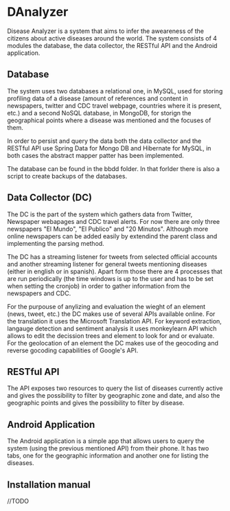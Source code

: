 # DAnalyzer

Disease Analyzer is a system that aims to infer the aweareness of the citizens about active diseases around the world. The system consists of 4 modules the database, the data collector, the RESTful API and the Android application.

## Database

The system uses two databases a relational one, in MySQL, used for storing profiling data of a disease (amount of references and content in newspapers, twitter and CDC travel webpage, countries where it is present, etc.) and a second NoSQL database, in MongoDB, for storign the geographical points where a disease was mentioned and the focuses of them.

In order to persist and query the data both the data collector and the RESTful API use Spring Data for Mongo DB and Hibernate for MySQL, in both cases the abstract mapper patter has been implemented.

The database can be found in the bbdd folder. In that forlder there is also a script to create backups of the databases.

## Data Collector (DC)

The DC is the part of the system which gathers data from Twitter, Newspaper webapages and CDC travel alerts. For now there are only three newspapers "El Mundo", "El Publico" and "20 Minutos". Although more online newspapers can be added easily by extendind the parent class and implementing the parsing method.

The DC has a streaming listener for tweets from selected official accounts and another streaming listener for general tweets mentioning diseases (either in english or in spanish). Apart form those there are 4 processes that are run periodically (the time windows is up to the user and has to be set when setting the cronjob) in order to gather information from the newspapers and CDC.

For the purpouse of anylizing and evaluation the wieght of an element (news, tweet, etc.) the DC makes use of several APIs available online. For the translation it uses the Microsoft Translation API. For keyword extraction, langauge detection and sentiment analysis it uses monkeylearn API which allows to edit the decission trees and element to look for and or evaluate. For the geolocation of an element the DC makes use of the geocoding and reverse gocoding capabilities of Google's API.

## RESTful API

The API exposes two resources to query the list of diseases currently active and gives the possibility to filter by geographic zone and date, and also the geographic points and gives the possibility to filter by disease.

## Android Application

The Android application is a simple app that allows users to query the system (using the previous mentioned API) from their phone. It has two tabs, one for the geographic information and another one for listing the diseases.

## Installation manual

//TODO


